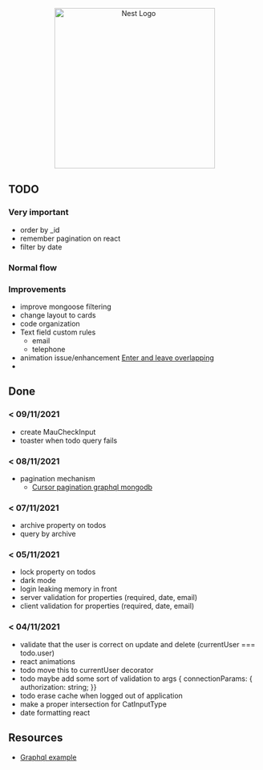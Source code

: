 <p align="center">
  <a href="http://nestjs.com/" target="blank"><img src="https://nestjs.com/img/logo_text.svg" width="320" alt="Nest Logo" /></a>
</p>

## TODO

### Very important

* order by _id
* remember pagination on react
* filter by date


### Normal flow



### Improvements

* improve mongoose filtering
* change layout to cards
* code organization
* Text field custom rules
  * email
  * telephone
* animation issue/enhancement [Enter and leave overlapping](https://github.com/pmndrs/react-spring/issues/1064)
* 









 



## Done

### < 09/11/2021

* create MauCheckInput
* toaster when todo query fails

### < 08/11/2021

* pagination mechanism
  * [Cursor pagination graphql mongodb](https://slingshotlabs.io/blog/cursor-pagination-graphql-mongodb/)

### < 07/11/2021

* archive property on todos
* query by archive


### < 05/11/2021 

* lock property on todos
* dark mode
* login leaking memory in front
* server validation for properties (required, date, email)
* client validation for properties (required, date, email)

### < 04/11/2021

* validate that the user is correct on update and delete (currentUser === todo.user)
* react animations
* todo move this to currentUser decorator
* todo maybe add some sort of validation to args { connectionParams:  { authorization: string; }}
* todo erase cache when logged out of application
* make a proper intersection for CatInputType
* date formatting react

## Resources

* [Graphql example](https://github.com/EricKit/nest-user-auth/tree/master/src/auth)

